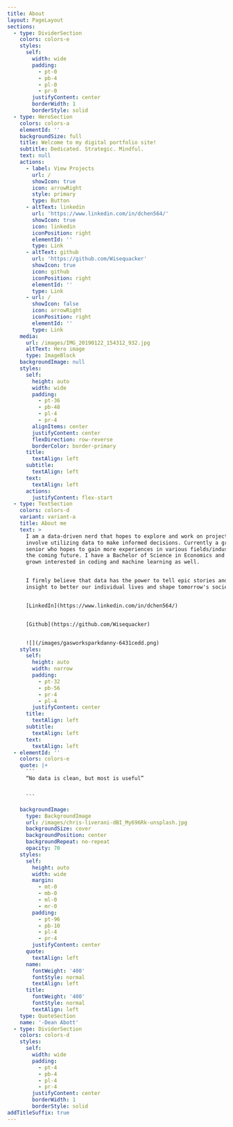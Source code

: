 ```yaml
---
title: About
layout: PageLayout
sections:
  - type: DividerSection
    colors: colors-e
    styles:
      self:
        width: wide
        padding:
          - pt-0
          - pb-4
          - pl-0
          - pr-0
        justifyContent: center
        borderWidth: 1
        borderStyle: solid
  - type: HeroSection
    colors: colors-a
    elementId: ''
    backgroundSize: full
    title: Welcome to my digital portfolio site!
    subtitle: Dedicated. Strategic. Mindful.
    text: null
    actions:
      - label: View Projects
        url: /
        showIcon: true
        icon: arrowRight
        style: primary
        type: Button
      - altText: linkedin
        url: 'https://www.linkedin.com/in/dchen564/'
        showIcon: true
        icon: linkedin
        iconPosition: right
        elementId: ''
        type: Link
      - altText: github
        url: 'https://github.com/Wisequacker'
        showIcon: true
        icon: github
        iconPosition: right
        elementId: ''
        type: Link
      - url: /
        showIcon: false
        icon: arrowRight
        iconPosition: right
        elementId: ''
        type: Link
    media:
      url: /images/IMG_20190122_154312_932.jpg
      altText: Hero image
      type: ImageBlock
    backgroundImage: null
    styles:
      self:
        height: auto
        width: wide
        padding:
          - pt-36
          - pb-48
          - pl-4
          - pr-4
        alignItems: center
        justifyContent: center
        flexDirection: row-reverse
        borderColor: border-primary
      title:
        textAlign: left
      subtitle:
        textAlign: left
      text:
        textAlign: left
      actions:
        justifyContent: flex-start
  - type: TextSection
    colors: colors-d
    variant: variant-a
    title: About me
    text: >
      I am a data-driven nerd that hopes to explore and work on projects that
      involve utilizing data to make informed decisions. Currently a graduating
      senior who hopes to gain more experiences in various fields/industries in
      the coming future. I have a Bachelor of Science in Economics and I've
      grown interested in coding and machine learning as well.


      I firmly believe that data has the power to tell epic stories and provide
      insight to better our individual lives and shape tomorrow's society.


      [LinkedIn](https://www.linkedin.com/in/dchen564/)


      [Github](https://github.com/Wisequacker)


      ![](/images/gasworksparkdanny-6431cedd.png)
    styles:
      self:
        height: auto
        width: narrow
        padding:
          - pt-32
          - pb-56
          - pr-4
          - pl-4
        justifyContent: center
      title:
        textAlign: left
      subtitle:
        textAlign: left
      text:
        textAlign: left
  - elementId: ''
    colors: colors-e
    quote: |+
      ```
      “No data is clean, but most is useful”


      ```

    backgroundImage:
      type: BackgroundImage
      url: /images/chris-liverani-dBI_My696Rk-unsplash.jpg
      backgroundSize: cover
      backgroundPosition: center
      backgroundRepeat: no-repeat
      opacity: 70
    styles:
      self:
        height: auto
        width: wide
        margin:
          - mt-0
          - mb-0
          - ml-0
          - mr-0
        padding:
          - pt-96
          - pb-10
          - pl-4
          - pr-4
        justifyContent: center
      quote:
        textAlign: left
      name:
        fontWeight: '400'
        fontStyle: normal
        textAlign: left
      title:
        fontWeight: '400'
        fontStyle: normal
        textAlign: left
    type: QuoteSection
    name: '-Dean Abott'
  - type: DividerSection
    colors: colors-d
    styles:
      self:
        width: wide
        padding:
          - pt-4
          - pb-4
          - pl-4
          - pr-4
        justifyContent: center
        borderWidth: 1
        borderStyle: solid
addTitleSuffix: true
---
```

